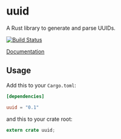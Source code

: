 uuid
====

A Rust library to generate and parse UUIDs.

[![Build Status](https://travis-ci.org/rust-lang-nursery/uuid.svg?branch=master)](https://travis-ci.org/rust-lang-nursery/uuid)

[Documentation](https://doc.rust-lang.org/uuid)

## Usage

Add this to your `Cargo.toml`:

```toml
[dependencies]

uuid = "0.1"
```

and this to your crate root:

```rust
extern crate uuid;
```
